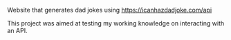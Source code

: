 Website that generates dad jokes using https://icanhazdadjoke.com/api

This project was aimed at testing my working knowledge on interacting with an API.
